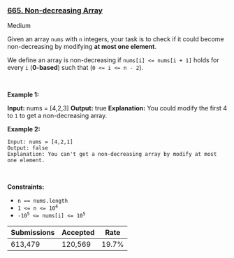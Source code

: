 ### [665. Non-decreasing Array](https://leetcode.com/problems/non-decreasing-array/)

Medium

Given an array `` nums `` with `` n `` integers, your task is to check if it could become non-decreasing by modifying __at most one element__.

We define an array is non-decreasing if `` nums[i] <= nums[i + 1] `` holds for every `` i `` (__0-based__) such that (`` 0 <= i <= n - 2 ``).

 

__Example 1:__

<strong>Input:</strong> nums = [4,2,3]
    <strong>Output:</strong> true
    <strong>Explanation:</strong> You could modify the first 4 to <code>1</code> to get a non-decreasing array.

__Example 2:__

```
Input: nums = [4,2,1]
Output: false
Explanation: You can't get a non-decreasing array by modify at most one element.
```

 

__Constraints:__

*   `` n == nums.length ``
*   <code>1 <= n <= 10<sup>4</sup></code>
*   <code>-10<sup>5</sup> <= nums[i] <= 10<sup>5</sup></code>

| Submissions    | Accepted     | Rate   |
| -------------- | ------------ | ------ |
| 613,479 | 120,569 | 19.7% |